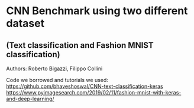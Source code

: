 # CNN Benchmark using two different dataset 
## (Text classification and Fashion MNIST classification)
Authors: Roberto Bigazzi, Filippo Collini

Code we borrowed and tutorials we used:
https://github.com/bhaveshoswal/CNN-text-classification-keras
https://www.pyimagesearch.com/2019/02/11/fashion-mnist-with-keras-and-deep-learning/
